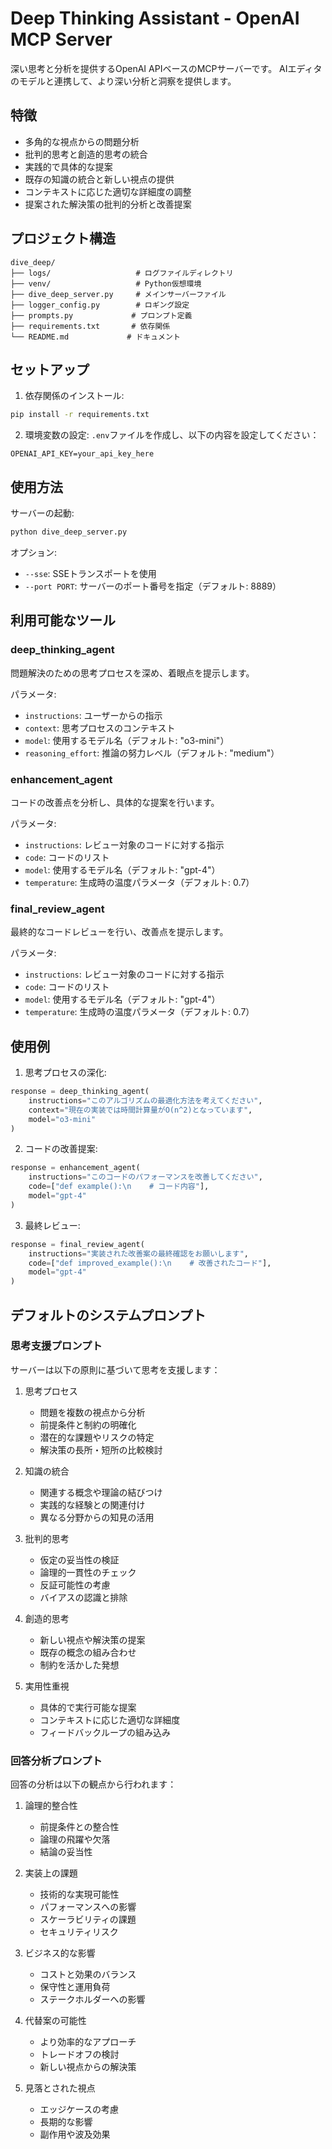 # Deep Thinking Assistant - OpenAI MCP Server

深い思考と分析を提供するOpenAI APIベースのMCPサーバーです。
AIエディタのモデルと連携して、より深い分析と洞察を提供します。

## 特徴

- 多角的な視点からの問題分析
- 批判的思考と創造的思考の統合
- 実践的で具体的な提案
- 既存の知識の統合と新しい視点の提供
- コンテキストに応じた適切な詳細度の調整
- 提案された解決策の批判的分析と改善提案

## プロジェクト構造

```
dive_deep/
├── logs/                   # ログファイルディレクトリ
├── venv/                   # Python仮想環境
├── dive_deep_server.py     # メインサーバーファイル
├── logger_config.py        # ロギング設定
├── prompts.py             # プロンプト定義
├── requirements.txt       # 依存関係
└── README.md             # ドキュメント
```

## セットアップ

1. 依存関係のインストール:
```bash
pip install -r requirements.txt
```

2. 環境変数の設定:
`.env`ファイルを作成し、以下の内容を設定してください：
```
OPENAI_API_KEY=your_api_key_here
```

## 使用方法

サーバーの起動:
```bash
python dive_deep_server.py
```

オプション:
- `--sse`: SSEトランスポートを使用
- `--port PORT`: サーバーのポート番号を指定（デフォルト: 8889）

## 利用可能なツール

### deep_thinking_agent

問題解決のための思考プロセスを深め、着眼点を提示します。

パラメータ:
- `instructions`: ユーザーからの指示
- `context`: 思考プロセスのコンテキスト
- `model`: 使用するモデル名（デフォルト: "o3-mini"）
- `reasoning_effort`: 推論の努力レベル（デフォルト: "medium"）

### enhancement_agent

コードの改善点を分析し、具体的な提案を行います。

パラメータ:
- `instructions`: レビュー対象のコードに対する指示
- `code`: コードのリスト
- `model`: 使用するモデル名（デフォルト: "gpt-4"）
- `temperature`: 生成時の温度パラメータ（デフォルト: 0.7）

### final_review_agent

最終的なコードレビューを行い、改善点を提示します。

パラメータ:
- `instructions`: レビュー対象のコードに対する指示
- `code`: コードのリスト
- `model`: 使用するモデル名（デフォルト: "gpt-4"）
- `temperature`: 生成時の温度パラメータ（デフォルト: 0.7）

## 使用例

1. 思考プロセスの深化:
```python
response = deep_thinking_agent(
    instructions="このアルゴリズムの最適化方法を考えてください",
    context="現在の実装では時間計算量がO(n^2)となっています",
    model="o3-mini"
)
```

2. コードの改善提案:
```python
response = enhancement_agent(
    instructions="このコードのパフォーマンスを改善してください",
    code=["def example():\n    # コード内容"],
    model="gpt-4"
)
```

3. 最終レビュー:
```python
response = final_review_agent(
    instructions="実装された改善案の最終確認をお願いします",
    code=["def improved_example():\n    # 改善されたコード"],
    model="gpt-4"
)
```

## デフォルトのシステムプロンプト

### 思考支援プロンプト

サーバーは以下の原則に基づいて思考を支援します：

1. 思考プロセス
   - 問題を複数の視点から分析
   - 前提条件と制約の明確化
   - 潜在的な課題やリスクの特定
   - 解決策の長所・短所の比較検討

2. 知識の統合
   - 関連する概念や理論の結びつけ
   - 実践的な経験との関連付け
   - 異なる分野からの知見の活用

3. 批判的思考
   - 仮定の妥当性の検証
   - 論理的一貫性のチェック
   - 反証可能性の考慮
   - バイアスの認識と排除

4. 創造的思考
   - 新しい視点や解決策の提案
   - 既存の概念の組み合わせ
   - 制約を活かした発想

5. 実用性重視
   - 具体的で実行可能な提案
   - コンテキストに応じた適切な詳細度
   - フィードバックループの組み込み

### 回答分析プロンプト

回答の分析は以下の観点から行われます：

1. 論理的整合性
   - 前提条件との整合性
   - 論理の飛躍や欠落
   - 結論の妥当性

2. 実装上の課題
   - 技術的な実現可能性
   - パフォーマンスへの影響
   - スケーラビリティの課題
   - セキュリティリスク

3. ビジネス的な影響
   - コストと効果のバランス
   - 保守性と運用負荷
   - ステークホルダーへの影響

4. 代替案の可能性
   - より効率的なアプローチ
   - トレードオフの検討
   - 新しい視点からの解決策

5. 見落とされた視点
   - エッジケースの考慮
   - 長期的な影響
   - 副作用や波及効果 
